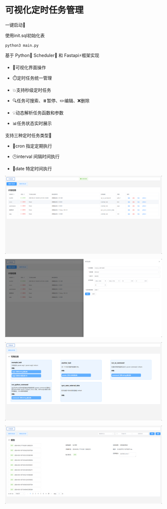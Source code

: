 # 可视化定时任务管理

一键启动🚀

使用init.sql初始化表

```
python3 main.py
```

基于 Python🐍 Scheduler📅 和 Fastapi⚡框架实现

- 🎨可视化界面操作

- ⏱️定时任务统一管理

- 💥支持秒级定时任务

- 🔍任务可搜索、⏸️暂停、✏️编辑、❌删除

- 💡动态解析任务函数和参数

- 📊任务状态实时展示


支持三种定时任务类型👐

- 🌾cron 指定定期执行

- 🕒interval 间隔时间执行

- 📅date 特定时间执行



![image-20240821183330580](assets/image-20240821183330580.png)

![image-20240821183340418](assets/image-20240821183340418.png)

![image-20240821183348110](assets/image-20240821183348110.png)

![image-20240821183356697](assets/image-20240821183356697.png)
